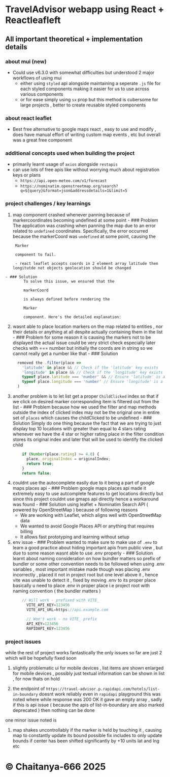 # TravelAdvisor webapp using React + Reactleafleft
## All important theoretical + implementation details  
### about mui (new)
  - Could use v6.3.0 with somewhat difficulties but understood 2 major workflows of using mui 
    - either using `styled` api alongside maintaining a seperate `.js` file for each styled components making it easier for us to use across various components
    - or for ease simply using `sx` prop but this method is cubersome for large projects , better to create reusable styled components 
### about react leaflet
  - Best free alternative to google maps react , easy to use and modify , does have manual effort of writing custom map events , etc but overall was a great free component 
### additional concepts used when building the project
  - primarily learnt usage of `axios` alongside `restapis`
  - can use lots of free apis like without worrying much about registration keys or plans 
    - `https://api.open-meteo.com/v1/forecast`
    -  `https://nominatim.openstreetmap.org/search?q=${query}&format=json&addressdetails=1&limit=5`
### project challenges / key learnings 
  1. map component crashed whenever panning because of markercoordinates becoming undefined at some point 
    - ### Problem
          The application was crashing when panning the map due to an error related to `undefined` coordinates. Specifically, the error occurred because the markerCoord
          was `undefined` at some point, causing the 

          Marker

          component to fail.

          - react leaflet accepts coords in 2 element array latitude then longitutde not objects geolocation should be changed 
    - ### Solution
            To solve this issue, we ensured that the 

            markerCoord

            is always defined before rendering the 

            Marker

            component. Here's the detailed explanation:
  2. wasnt able to place location markers on the map related to entities , nor their details or anything at all despite actually containing them in the list  
    - ### Problem
            for some reason it is causing the markers not to be displayed the actual issue could be very strict check especially later checks with === number but initially the coords are in string so we cannot really get a number like that 
    - ### Solution
        ```js
          removed the .filter(place =>
            'latitude' in place && // Check if the 'latitude' key exists
            'longitude' in place && // Check if the 'longitude' key exists
            typeof place.latitude === 'number' && // Ensure 'latitude' is a number
            typeof place.longitude === 'number' // Ensure 'longitude' is a number
          )
        ```
  3. another problem is to let list get a proper `ChildClicked` index so that if we click on desired marker corresponding item is filtered out from the list 
    - ### Problem
        because how we used the filter and map methods outside the index of clicked index may not be the original one in entire set of `places` which causes the childClicked to be undefined 
    - ### Solution 
        Simply do one thing because the fact that we are trying to just display top 10 locations with greater than equal to 4 stars rating whenever we have the 4 star or higher rating place in the filter condition stores its original index and later that will be used to identify the clicked child 
        ```js
            if (Number(place.rating) >= 4.0) {
              place._originalIndex = originalIndex;
              return true;
            }
            return false;
        ```  
  4. couldnt use the autocomplete easily due to it being a part of google maps places api 
    - ### Problem 
      google maps places api made it extremely easy to use autcomplete features to get locations directly but since this project couldnt use gmaps api directly hence a workaround was found
    - ### Solution 
      using leaflet +  Nominatim Search API ( powered by OpenStreetMap ) because of following reasons 
        - We are working with Leaflet, which aligns well with OpenStreetMap data
        - We wanted to avoid Google Places API or anything that requires billing
        - It allows fast prototyping and learning without setup
  5. env issue 
    - ### Problem 
       wanted to make sure to make use of `.env` to learn a good practice about hiding important apis from public view , but due to some reason wasnt able to use .env properly 
    - ### Solution 
      learnt about naming consideration on how bundler matters so prefix of bundler or some other convention needs to be followed when using .env variables , most important mistake made though was placing .env incorrectly , placed it not in project root but one level above it , hence vite was unable to detect it , fixed by moving .env to its proper place 
      basically u need to place .env in proper place i.e project root with naming convention ( the bundler matters )
        ```js
            // Will work - prefixed with VITE_
              VITE_API_KEY=123456
              VITE_API_URL=https://api.example.com

              // Won't work - no VITE_ prefix
              API_KEY=123456 
              RAPIDAPI_KEY=123456
        ```
### project issues 
  while the rest of project works fantastically the only issues so far are just 2 which will be hopefully fixed soon 
  1. slightly problematic ui for mobile devices , list items are shown enlarged for mobile devices , possibly just textual information can be shown in list , for now thats on hold 

  2. the endpoint of `https://travel-advisor.p.rapidapi.com/hotels/list-in-boundary` doesnt work reliably even in `rapidapi` playground this was noted where while response was 200 OK it gave an empty array , sadly if this is api issue ( because the apis of list-in-boundary are also marked deprecated ) then nothing can be done 

  one minor issue noted is 
  1. map shakes uncontrollably if the marker is held by touching it , causing map to constantly update its bound possible fix includes to only update bounds if center has been shifted significantly by +10 units lat and lng etc
# &copy; Chaitanya-666 2025